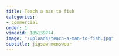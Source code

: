 ```yaml
---
title: Teach a man to fish
categories:
- commercial
order: 1
vimeoid: 185139774
image: "/uploads/teach-a-man-to-fish.jpg"
subtitle: jigsaw menswear
---
```


